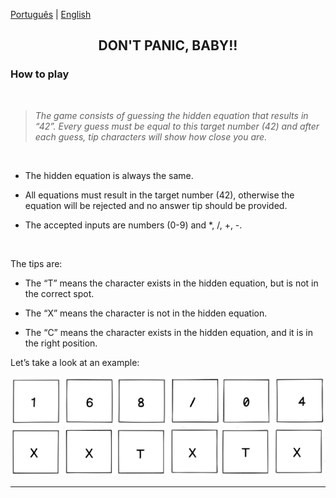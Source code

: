 [Português](https://github.com/42sp/dontpanic_baby_JAB/blob/main/README.md) | [English](https://github.com/42sp/dontpanic_baby_JAB/blob/main/README_en.md)

<h2 align="center"> DON'T PANIC, BABY!!</h2>


### How to play
<br />

> _The game consists of guessing the hidden equation that results in “42”. Every guess must be equal to this target number (42) and after each guess, tip characters will show how close you are._

<br />

- The hidden equation is always the same.

- All equations must result in the target number (42), otherwise the equation will be
rejected and no answer tip should be provided.

- The accepted inputs are numbers (0-9) and *, /, +, -.

<br />

The tips are:

- The “T” means the character exists in the hidden equation, but is not in the correct
spot.

- The “X” means the character is not in the hidden equation.

- The “C” means the character exists in the hidden equation, and it is in the right
position.

Let’s take a look at an example:

<img src="front_end_feliz/img/equacao.PNG">
<img src="front_end_feliz/img/dica1.PNG">

---
